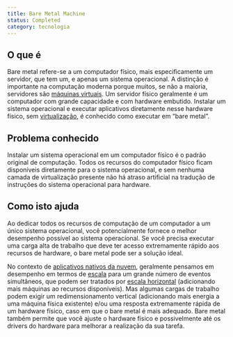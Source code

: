 ```yaml
---
title: Bare Metal Machine
status: Completed
category: tecnologia
---
```


## O que é

Bare metal refere-se a um computador físico, mais especificamente um servidor, que tem um, e apenas um sistema operacional. A distinção é importante na computação moderna porque muitos, se não a maioria, servidores são [máquinas virtuais](/virtual_machine/). Um servidor físico geralmente é um computador com grande capacidade e com hardware embutido. Instalar um sistema operacional e executar aplicativos diretamente nesse hardware físico, sem [virtualização](/virtualização/), é conhecido como executar em “bare metal”.

## Problema conhecido

Instalar um sistema operacional em um computador físico é o padrão original de computação. Todos os recursos do computador físico ficam disponíveis diretamente para o sistema operacional, e sem nenhuma camada de virtualização presente não há atraso artificial na tradução de instruções do sistema operacional para hardware.

## Como isto ajuda

Ao dedicar todos os recursos de computação de um computador a um único sistema operacional, você potencialmente fornece o melhor desempenho possível ao sistema operacional. Se você precisa executar uma carga alta de trabalho que deve ter acesso extremamente rápido aos recursos de hardware, o bare metal pode ser a solução ideal.

No contexto de [aplicativos nativos da nuvem](/cloud_native_apps/), geralmente pensamos em desempenho em termos de [escala](/escalabilidade/) para um grande número de eventos simultâneos, que podem ser tratados por [escala horizontal](/horizontal_scaling/) (adicionando mais máquinas ao  recursos disponíveis). Mas algumas cargas de trabalho podem exigir um redimensionamento vertical (adicionando mais energia a uma máquina física existente) e/ou uma resposta extremamente rápida de um hardware físico, caso em que o bare metal é mais adequado. Bare metal também permite que você ajuste o hardware físico e possivelmente até os drivers do hardware para melhorar a realização da sua tarefa.

